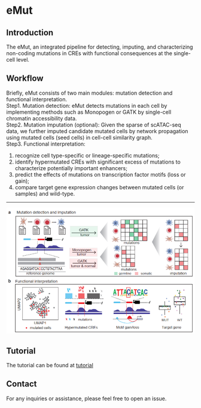 # eMut
## Introduction
The eMut, an integrated pipeline for detecting, imputing, and characterizing non-coding mutations in CREs with functional consequences at the single-cell level. 

## Workflow

Briefly, eMut consists of two main modules: mutation detection and functional interpretation. <br />
Step1. Mutation detection: eMut detects mutations in each cell by implementing methods such as Monopogen or GATK by single-cell chromatin accessibility data. <br />
Step2. Mutation imputation (optional): Given the sparse of scATAC-seq data, we further imputed candidate mutated cells by network propagation using mutated cells (seed cells) in cell-cell similarity graph. <br />
Step3. Functional interpretation: <br />
1) recognize cell type-specific or lineage-specific mutations; 
2) identify hypermutated CREs with significant excess of mutations to characterize potentially important enhancers; 
3) predict the effects of mutations on transcription factor motifs (loss or gain);
4) compare target gene expression changes between mutated cells (or samples) and wild-type. 
<hr>

![image](https://github.com/xmuhuanglab/eMut/blob/main/Figures/eMut_workflow.png)

## Tutorial
The tutorial can be found at [tutorial](https://github.com/xmuhuanglab/eMut/blob/main/eMut_Tutorial.md)

## Contact
For any inquiries or assistance, please feel free to open an issue.
